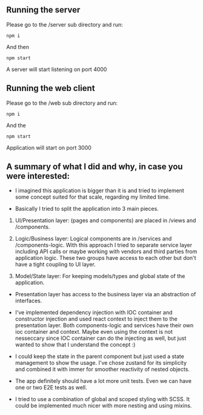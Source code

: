 ## Running the server
Please go to the /server sub directory and run:
```
npm i
```
And then
```
npm start
```
A server will start listening on port 4000
## Running the web client
Please go to the /web sub directory and run:
```
npm i
```
And the
```
npm start
```
Application will start on port 3000

## A summary of what I did and why, in case you were interested:

- I imagined this application is bigger than it is and tried to implement some concept suited for that scale, regarding my limited time.

- Basically I tried to split the application into 3 main pieces.

1) UI/Presentation layer: (pages and components) are placed in /views and /components.

2) Logic/Business layer: Logical components are in /services and /components-logic. With this approach I tried to separate service layer including API calls or maybe working with vendors and third parties from application logic. These two groups have access to each other but don't have a tight coupling to UI layer.

3) Model/State layer: For keeping models/types and global state of the application.

- Presentation layer has access to the business layer via an abstraction of interfaces.

- I've implemented dependency injection with IOC container and constructor injection and used react context to inject them to the presentation layer. Both components-logic and services have their own ioc container and context. Maybe even using the context is not nesseccary since IOC container can do the injecting as well, but just wanted to show that I understand the concept :)

- I could keep the state in the parent component but just used a state management to show the usage. I've chose zustand for its simplicity and combined it with immer for smoother reactivity of nested objects.

- The app definitely should have a lot more unit tests. Even we can have one or two E2E tests as well.

- I tried to use a combination of global and scoped styling with SCSS. It could be implemented much nicer with more nesting and using mixins.